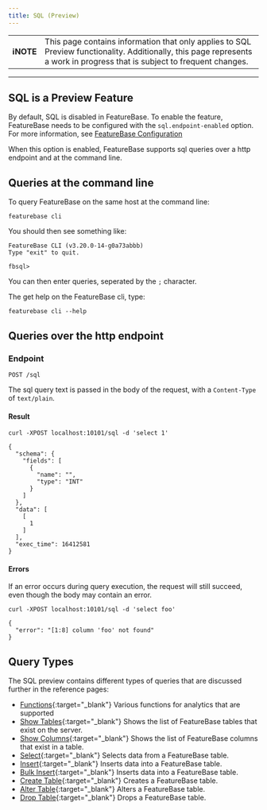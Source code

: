 ```yaml
---
title: SQL (Preview)
---
```


| | |
|-|-|
| **ℹ️NOTE** | This page contains information that only applies to SQL Preview functionality. Additionally, this page represents a work in progress that is subject to frequent changes. |

---

## SQL is a Preview Feature

By default, SQL is disabled in FeatureBase. To enable the feature, FeatureBase needs to be configured with the `sql.endpoint-enabled` option. For more information, see [FeatureBase Configuration](/community/community-setup/featurebase-configuration)

When this option is enabled, FeatureBase supports sql queries over a http endpoint and at the command line.

## Queries at the command line

To query FeatureBase on the same host at the command line:

```
featurebase cli
```

You should then see something like:

```
FeatureBase CLI (v3.20.0-14-g0a73abbb)
Type "exit" to quit.

fbsql>
```

You can then enter queries, seperated by the `;` character.

The get help on the FeatureBase cli, type:

```
featurebase cli --help
```

## Queries over the http endpoint

### Endpoint

`POST /sql`

The sql query text is passed in the body of the request, with a `Content-Type` of `text/plain`.


#### Result

``` request
curl -XPOST localhost:10101/sql -d 'select 1'
```
``` response
{
  "schema": {
    "fields": [
      {
        "name": "",
        "type": "INT"
      }
    ]
  },
  "data": [
    [
      1
    ]
  ],
  "exec_time": 16412581
}
```

#### Errors

If an error occurs during query execution, the request will still succeed, even though the body may contain an error.

``` request
curl -XPOST localhost:10101/sql -d 'select foo'
```
``` response
{
  "error": "[1:8] column 'foo' not found"
}
```

## Query Types

The SQL preview contains different types of queries that are discussed further in the reference pages:

- [Functions](/sql-preview/sql-functions){:target="_blank"} Various functions for analytics that are supported
- [Show Tables](/sql-preview/sql-show-tables){:target="_blank"} Shows the list of FeatureBase tables that exist on the server.
- [Show Columns](/sql-preview/sql-show-columns){:target="_blank"} Shows the list of FeatureBase columns that exist in a table.
- [Select](/sql-preview/sql-select){:target="_blank"} Selects data from a FeatureBase table.
- [Insert](/sql-preview/sql-insert){:target="_blank"} Inserts data into a FeatureBase table.
- [Bulk Insert](/sql-preview/sql-bulk-insert){:target="_blank"} Inserts data into a FeatureBase table.
- [Create Table](/sql-preview/sql-create-table){:target="_blank"} Creates a FeatureBase table.
- [Alter Table](/sql-preview/sql-alter-table){:target="_blank"} Alters a FeatureBase table.
- [Drop Table](/sql-preview/sql-drop-table){:target="_blank"} Drops a FeatureBase table.
